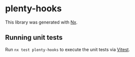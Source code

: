 # plenty-hooks

This library was generated with [Nx](https://nx.dev).

## Running unit tests

Run `nx test plenty-hooks` to execute the unit tests via [Vitest](https://vitest.dev/).
